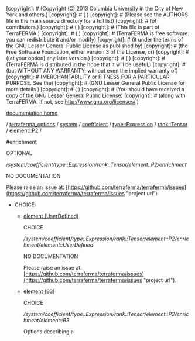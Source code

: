 [copyright]: # (Copyright (C) 2013 Columbia University in the City of New York and others.)
[copyright]: # ( )
[copyright]: # (Please see the AUTHORS file in the main source directory for a full list)
[copyright]: # (of contributors.)
[copyright]: # ( )
[copyright]: # (This file is part of TerraFERMA.)
[copyright]: # ( )
[copyright]: # (TerraFERMA is free software: you can redistribute it and/or modify)
[copyright]: # (it under the terms of the GNU Lesser General Public License as published by)
[copyright]: # (the Free Software Foundation, either version 3 of the License, or)
[copyright]: # ((at your option) any later version.)
[copyright]: # ( )
[copyright]: # (TerraFERMA is distributed in the hope that it will be useful,)
[copyright]: # (but WITHOUT ANY WARRANTY; without even the implied warranty of)
[copyright]: # (MERCHANTABILITY or FITNESS FOR A PARTICULAR PURPOSE. See the)
[copyright]: # (GNU Lesser General Public License for more details.)
[copyright]: # ( )
[copyright]: # (You should have received a copy of the GNU Lesser General Public License)
[copyright]: # (along with TerraFERMA. If not, see <http://www.gnu.org/licenses/>.)

[documentation home](Documentation)

/ [terraferma_options](../../../../../../terraferma_options) / [system](../../../../../system) / [coefficient](../../../../coefficient) / [type::Expression](../../../type__Expression) / [rank::Tensor](../../rank__Tensor) / [element::P2](../element__P2) /

#enrichment

OPTIONAL 

*/system/coefficient/type::Expression/rank::Tensor/element::P2/enrichment*

NO DOCUMENTATION

Please raise an issue at: [https://github.com/terraferma/terraferma/issues](https://github.com/terraferma/terraferma/issues "project url").

* CHOICE:
    * [element (UserDefined)](enrichment/element__UserDefined "child")

        CHOICE 

        */system/coefficient/type::Expression/rank::Tensor/element::P2/enrichment/element::UserDefined*

        NO DOCUMENTATION

        Please raise an issue at: [https://github.com/terraferma/terraferma/issues](https://github.com/terraferma/terraferma/issues "project url").

    * [element (B3)](enrichment/element__B3 "child")

        CHOICE 

        */system/coefficient/type::Expression/rank::Tensor/element::P2/enrichment/element::B3*

        Options describing a

[autogenerated]: # (This file was automatically generated from the schema file:/home/cwilson/repos/github/TerraFERMA/TerraFERMA/buckettools/schemas/element.rng.)

